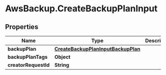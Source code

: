 # AwsBackup.CreateBackupPlanInput

## Properties

Name | Type | Description | Notes
------------ | ------------- | ------------- | -------------
**backupPlan** | [**CreateBackupPlanInputBackupPlan**](CreateBackupPlanInputBackupPlan.md) |  | 
**backupPlanTags** | **Object** |  | [optional] 
**creatorRequestId** | **String** |  | [optional] 


